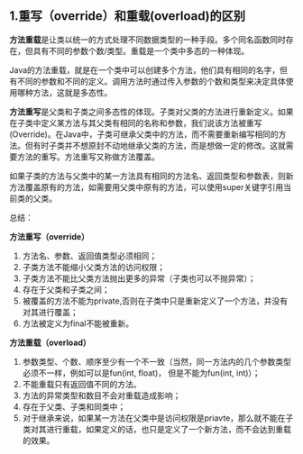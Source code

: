
## 1.重写（override）和重载(overload)的区别
**方法重载**是让类以统一的方式处理不同数据类型的一种手段。多个同名函数同时存在，但具有不同的参数个数/类型。重载是一个类中多态的一种体现。

Java的方法重载，就是在一个类中可以创建多个方法，他们具有相同的名字，但有不同的参数和不同的定义。调用方法时通过传入参数的个数和类型来决定具体使用哪种方法，这就是多态性。

**方法重写**是父类和子类之间多态性的体现。子类对父类的方法进行重新定义。如果在子类中定义某方法与其父类有相同的名称和参数，我们说该方法被重写 (Override)。在Java中，子类可继承父类中的方法，而不需要重新编写相同的方法。但有时子类并不想原封不动地继承父类的方法，而是想做一定的修改。这就需要方法的重写。方法重写又称做方法覆盖。

如果子类的方法与父类中的某一方法具有相同的方法名、返回类型和参数表，则新方法覆盖原有的方法，如需要用父类中原有的方法，可以使用super关键字引用当前类的父类。

总结：

**方法重写（override）**

1. 方法名、参数、返回值类型必须相同；
2. 子类方法不能缩小父类方法的访问权限；
3. 子类方法不能比父类方法抛出更多的异常（子类也可以不抛异常）；
4. 存在于父类和子类之间；
5. 被覆盖的方法不能为private,否则在子类中只是重新定义了一个方法，并没有对其进行覆盖；
6. 方法被定义为final不能被重新。


**方法重载（overload）**

1. 参数类型、个数、顺序至少有一个不一致（当然，同一方法内的几个参数类型必须不一样，例如可以是fun(int, float)， 但是不能为fun(int, int)）；
2. 不能重载只有返回值不同的方法。
3. 方法的异常类型和数目不会对重载造成影响；
4. 存在于父类、子类和同类中；
5. 对于继承来说，如果某一方法在父类中是访问权限是priavte，那么就不能在子类对其进行重载，如果定义的话，也只是定义了一个新方法，而不会达到重载的效果。
